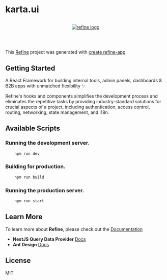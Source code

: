 # karta.ui

<div align="center" style="margin: 30px;">
    <a href="https://refine.dev">
    <img alt="refine logo" src="https://refine.ams3.cdn.digitaloceanspaces.com/readme/refine-readme-banner.png">
    </a>
</div>
<br/>

This [Refine](https://github.com/refinedev/refine) project was generated with [create refine-app](https://github.com/refinedev/refine/tree/master/packages/create-refine-app).

## Getting Started

A React Framework for building internal tools, admin panels, dashboards & B2B apps with unmatched flexibility ✨

Refine's hooks and components simplifies the development process and eliminates the repetitive tasks by providing industry-standard solutions for crucial aspects of a project, including authentication, access control, routing, networking, state management, and i18n.

## Available Scripts

### Running the development server.

```bash
    npm run dev
```

### Building for production.

```bash
    npm run build
```

### Running the production server.

```bash
    npm run start
```

## Learn More

To learn more about **Refine**, please check out the [Documentation](https://refine.dev/docs)

- **NestJS Query Data Provider** [Docs](https://refine.dev/docs/core/providers/data-provider/#overview)
- **Ant Design** [Docs](https://refine.dev/docs/ui-frameworks/antd/tutorial/)

## License

MIT
